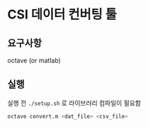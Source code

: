 # CSI 데이터 컨버팅 툴

## 요구사항

octave (or matlab)

## 실행

실행 전 `./setup.sh` 로 라이브러리 컴파일이 필요함

```bash
octave convert.m <dat_file> <csv_file>
```